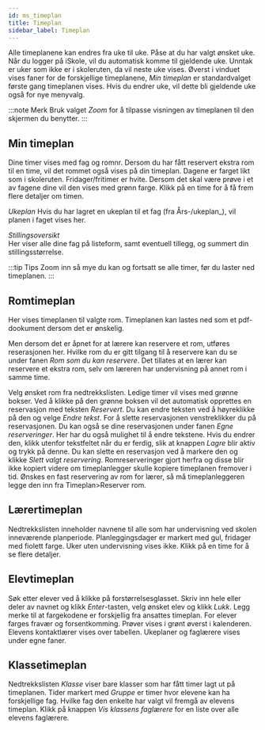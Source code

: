 ```yaml
---
id: ms_timeplan
title: Timeplan
sidebar_label: Timeplan
---
```


Alle timeplanene kan endres fra uke til uke. Påse at du har valgt ønsket uke. Når du logger på iSkole, vil du automatisk komme til gjeldende uke. Unntak er uker som ikke er i skoleruten, da vil neste uke vises. Øverst i vinduet vises faner for de forskjellige timeplanene, _Min timeplan_ er standardvalget første gang timeplanen vises. Hvis du endrer uke, vil dette bli gjeldende uke også for nye menyvalg.

:::note Merk
Bruk valget _Zoom_ for å tilpasse visningen av timeplanen til den skjermen du benytter. 
:::

## Min timeplan
Dine timer vises med fag og romnr. Dersom du har fått reservert ekstra rom til en time, vil det rommet også vises på din timeplan. Dagene er farget likt som i skoleruten. Fridager/fritimer er hvite. Dersom det skal være prøve i et av fagene dine vil den vises med grønn farge. Klikk på en time for å få frem flere detaljer om timen. 

_Ukeplan_
Hvis du har lagret en ukeplan til et fag (fra Års-/ukeplan_),  vil planen i faget vises her. 

_Stillingsoversikt_  
Her viser alle dine fag på listeform, samt eventuell tillegg, og summert din stillingsstørrelse.

:::tip Tips
Zoom inn så mye du kan og fortsatt se alle timer, før du laster ned timeplanen.
:::

## Romtimeplan
Her vises timeplanen til valgte rom. Timeplanen kan lastes ned som et pdf-dookument dersom det er ønskelig.


Men dersom det er åpnet for at lærere kan reservere et rom, utføres reserasjonen her. Hvilke rom du er gitt tilgang til å reservere kan du se under fanen _Rom som du kan reservere_. Det tillates at en lærer kan reservere et ekstra rom, selv om læreren har undervisning på annet rom i samme time.

Velg ønsket rom fra nedtrekkslisten. Ledige timer vil vises med grønne bokser. Ved å klikke på den grønne boksen vil det automatisk opprettes en reservasjon med teksten _Reservert_. Du kan endre teksten ved å høyreklikke på den og velge _Endre tekst_. For å slette reservasjonen venstreklikker du på reservasjonen. Du kan også se dine reservasjonen under fanen _Egne reserveringer_. Her har du også mulighet til å endre tekstene. Hvis du endrer den, klikk utenfor tekstfeltet når du er ferdig, slik at knappen _Lagre_ blir aktiv og trykk på denne. Du kan slette en reservasjon ved å markere den og klikke _Slett valgt reservering_. Romreserveringer gjort herfra og disse blir ikke kopiert videre om timeplanlegger skulle kopiere timeplanen fremover i tid. Ønskes en fast reservering av rom for lærer, så må timeplanleggeren legge den inn fra Timeplan>Reserver rom. 

## Lærertimeplan
Nedtrekkslisten inneholder navnene til alle som har undervisning ved skolen inneværende planperiode. Planleggingsdager er markert med gul, fridager med fiolett farge. Uker uten undervisning vises ikke. Klikk på en time for å se flere detaljer.

## Elevtimeplan
Søk etter elever ved å klikke på forstørrelsesglasset. Skriv inn hele eller deler av navnet og klikk _Enter_-tasten, velg ønsket elev og klikk _Lukk_. Legg merke til at fargekodene er forskjellig fra ansattes timeplan. For elever farges fravær og forsentkomming. Prøver vises i grønt øverst i kalenderen. Elevens kontaktlærer vises over tabellen. Ukeplaner og faglærere vises under egne faner.

## Klassetimeplan
Nedtrekkslisten _Klasse_ viser bare klasser som har fått timer lagt ut på timeplanen. Tider markert med *Gruppe* er timer hvor elevene kan ha forskjellige fag. Hvilke fag den enkelte har valgt vil fremgå av elevens timeplan. Klikk på knappen _Vis klassens faglærere_ for en liste over alle elevens faglærere.
